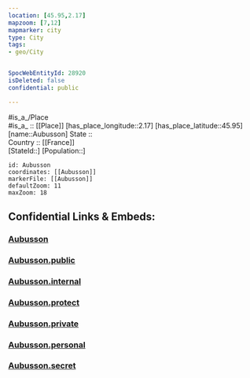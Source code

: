 ```yaml
---
location: [45.95,2.17] 
mapzoom: [7,12] 
mapmarker: city 
type: City
tags:
- geo/City


SpocWebEntityId: 28920
isDeleted: false
confidential: public

---
```

#is_a_/Place  
#is_a_ :: [[Place]] 
[has_place_longitude::2.17] 
[has_place_latitude::45.95] 
[name::Aubusson] 
State ::  
Country :: [[France]]  
[StateId::] 
[Population::] 



```leaflet
id: Aubusson
coordinates: [[Aubusson]] 
markerFile: [[Aubusson]] 
defaultZoom: 11 
maxZoom: 18
```


## Confidential Links & Embeds: 

### [Aubusson](/_Standards/Earth/Continent/Europe/Europe~West/France/regions~France/Nouvelle-Aquitaine/departments~Aquitaine/Creuse/communes~Creuse/Aubusson/cities~Aubusson/Aubusson.md) 

### [Aubusson.public](/_public/Earth/Continent/Europe/Europe~West/France/regions~France/Nouvelle-Aquitaine/departments~Aquitaine/Creuse/communes~Creuse/Aubusson/cities~Aubusson/Aubusson.public.md) 

### [Aubusson.internal](/_internal/Earth/Continent/Europe/Europe~West/France/regions~France/Nouvelle-Aquitaine/departments~Aquitaine/Creuse/communes~Creuse/Aubusson/cities~Aubusson/Aubusson.internal.md) 

### [Aubusson.protect](/_protect/Earth/Continent/Europe/Europe~West/France/regions~France/Nouvelle-Aquitaine/departments~Aquitaine/Creuse/communes~Creuse/Aubusson/cities~Aubusson/Aubusson.protect.md) 

### [Aubusson.private](/_private/Earth/Continent/Europe/Europe~West/France/regions~France/Nouvelle-Aquitaine/departments~Aquitaine/Creuse/communes~Creuse/Aubusson/cities~Aubusson/Aubusson.private.md) 

### [Aubusson.personal](/_personal/Earth/Continent/Europe/Europe~West/France/regions~France/Nouvelle-Aquitaine/departments~Aquitaine/Creuse/communes~Creuse/Aubusson/cities~Aubusson/Aubusson.personal.md) 

### [Aubusson.secret](/_secret/Earth/Continent/Europe/Europe~West/France/regions~France/Nouvelle-Aquitaine/departments~Aquitaine/Creuse/communes~Creuse/Aubusson/cities~Aubusson/Aubusson.secret.md)

